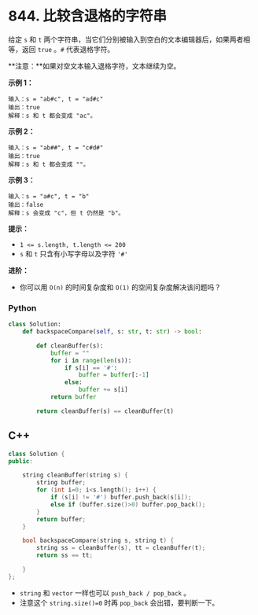 # 844. 比较含退格的字符串

给定 `s` 和 `t` 两个字符串，当它们分别被输入到空白的文本编辑器后，如果两者相等，返回 `true` 。`#` 代表退格字符。

**注意：**如果对空文本输入退格字符，文本继续为空。

**示例 1：**

```
输入：s = "ab#c", t = "ad#c"
输出：true
解释：s 和 t 都会变成 "ac"。
```

**示例 2：**

```
输入：s = "ab##", t = "c#d#"
输出：true
解释：s 和 t 都会变成 ""。
```

**示例 3：**

```
输入：s = "a#c", t = "b"
输出：false
解释：s 会变成 "c"，但 t 仍然是 "b"。
```

**提示：**

- `1 <= s.length, t.length <= 200`
- `s` 和 `t` 只含有小写字母以及字符 `'#'`

**进阶：**

- 你可以用 `O(n)` 的时间复杂度和 `O(1)` 的空间复杂度解决该问题吗？



### Python

```python
class Solution:
    def backspaceCompare(self, s: str, t: str) -> bool:

        def cleanBuffer(s):
            buffer = ""
            for i in range(len(s)):
                if s[i] == '#':
                    buffer = buffer[:-1]
                else:
                    buffer += s[i]
            return buffer

        return cleanBuffer(s) == cleanBuffer(t)
```

## C++

```cpp
class Solution {
public:

    string cleanBuffer(string s) {
        string buffer;
        for (int i=0; i<s.length(); i++) {
            if (s[i] != '#') buffer.push_back(s[i]);
            else if (buffer.size()>0) buffer.pop_back();
        }
        return buffer;
    }

    bool backspaceCompare(string s, string t) {
        string ss = cleanBuffer(s), tt = cleanBuffer(t);      
        return ss == tt;

    }
};
```

- `string` 和 `vector` 一样也可以 `push_back / pop_back` 。
- 注意这个 `string.size()=0` 时再 `pop_back` 会出错，要判断一下。